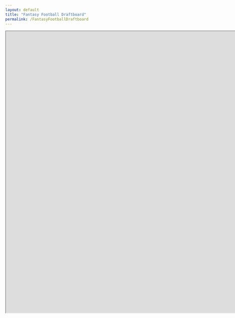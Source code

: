```yaml
---
layout: default
title: "Fantasy Football Draftboard"
permalink: /FantasyFootballDraftboard
---
```


<iframe src="https://public.tableau.com/views/FantasyFootballDraftboard/FantasyFootballDraftboard?:showVizHome=no&:embed=true"
width="1600" height="900"></iframe>